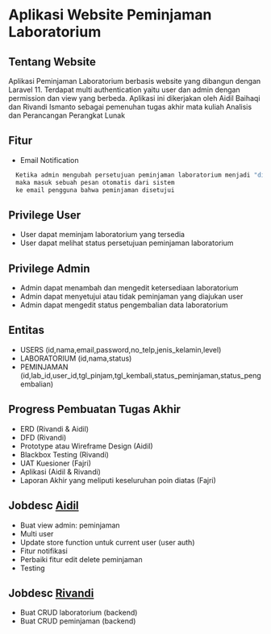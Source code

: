 # Aplikasi Website Peminjaman Laboratorium

## Tentang Website
Aplikasi Peminjaman Laboratorium berbasis website yang dibangun dengan Laravel 11. Terdapat multi authentication yaitu user dan admin dengan permission dan view yang berbeda. Aplikasi ini dikerjakan oleh Aidil Baihaqi dan Rivandi Ismanto sebagai pemenuhan tugas akhir mata kuliah Analisis dan Perancangan Perangkat Lunak

## Fitur
- Email Notification
```bash
  Ketika admin mengubah persetujuan peminjaman laboratorium menjadi "disetujui", 
  maka masuk sebuah pesan otomatis dari sistem 
  ke email pengguna bahwa peminjaman disetujui
```

## Privilege User
- User dapat meminjam laboratorium yang tersedia
- User dapat melihat status persetujuan peminjaman laboratorium

## Privilege Admin
- Admin dapat menambah dan mengedit ketersediaan laboratorium
- Admin dapat menyetujui atau tidak peminjaman yang diajukan user
- Admin dapat mengedit status pengembalian data laboratorium 

## Entitas 
- USERS (id,nama,email,password,no_telp,jenis_kelamin,level)
- LABORATORIUM (id,nama,status)
- PEMINJAMAN (id,lab_id,user_id,tgl_pinjam,tgl_kembali,status_peminjaman,status_pengembalian)

## Progress Pembuatan Tugas Akhir
- ERD (Rivandi & Aidil)
- DFD (Rivandi)
- Prototype atau Wireframe Design (Aidil)
- Blackbox Testing (Rivandi)
- UAT Kuesioner (Fajri)
- Aplikasi (Aidil & Rivandi)
- Laporan Akhir yang meliputi keseluruhan poin diatas (Fajri)

## Jobdesc [Aidil](https://github.com/aidilbaihaqi)
- Buat view admin: peminjaman
- Multi user
- Update store function untuk current user (user auth)
- Fitur notifikasi
- Perbaiki fitur edit delete peminjaman
- Testing

## Jobdesc [Rivandi](https://github.com/Schartz0)
- Buat CRUD laboratorium (backend)
- Buat CRUD peminjaman (backend)